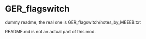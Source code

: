 # GER_flagswitch
dummy readme, the real one is GER_flagswitch/notes_by_MEEEB.txt

README.md is not an actual part of this mod.
